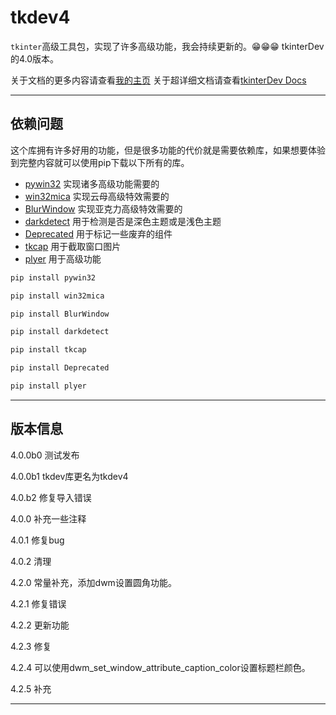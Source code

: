# tkdev4

`tkinter`高级工具包，实现了许多高级功能，我会持续更新的。😁😁😁
tkinterDev的4.0版本。

关于文档的更多内容请查看[我的主页](https:/xiangqinxi.github.io/tkinterDev/%E5%AE%89%E8%A3%85/)
关于超详细文档请查看[tkinterDev Docs](https://tkdev-docs.netlify.app/)
____
## 依赖问题
这个库拥有许多好用的功能，但是很多功能的代价就是需要依赖库，如果想要体验到完整内容就可以使用pip下载以下所有的库。

- [pywin32](https://pypi.org/project/pywin/) 实现诸多高级功能需要的
- [win32mica](https://pypi.org/project/win32mica/) 实现云母高级特效需要的
- [BlurWindow](https://pypi.org/project/BlurWindow/) 实现亚克力高级特效需要的
- [darkdetect](https://pypi.org/project/darkdetect/) 用于检测是否是深色主题或是浅色主题
- [Deprecated](https://pypi.org/project/Deprecated/) 用于标记一些废弃的组件
- [tkcap](https://pypi.org/project/tkcap) 用于截取窗口图片
- [plyer](https://pypi.org/project/plyer) 用于高级功能
```bash
pip install pywin32
```
```bash
pip install win32mica
```
```bash
pip install BlurWindow
```
```bash
pip install darkdetect
```
```bash
pip install tkcap
```
```bash
pip install Deprecated
```
```bash
pip install plyer
```
____
## 版本信息
4.0.0b0
测试发布

4.0.0b1
tkdev库更名为tkdev4

4.0.b2
修复导入错误

4.0.0
补充一些注释

4.0.1
修复bug

4.0.2
清理
  
4.2.0
常量补充，添加dwm设置圆角功能。

4.2.1
修复错误

4.2.2
更新功能

4.2.3
修复

4.2.4
可以使用dwm_set_window_attribute_caption_color设置标题栏颜色。

4.2.5
补充
____

